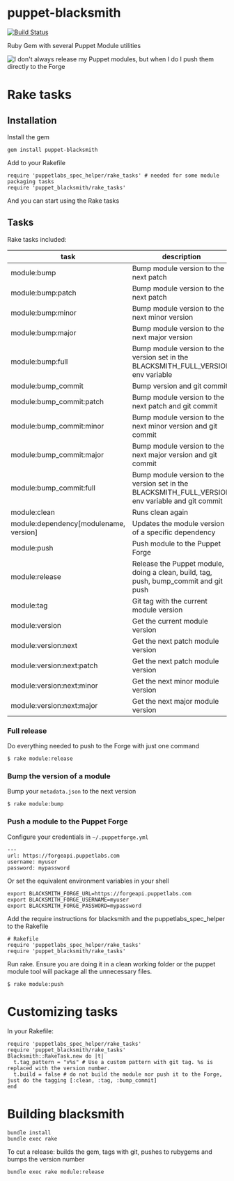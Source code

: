 puppet-blacksmith
=================

[![Build Status](https://travis-ci.org/voxpupuli/puppet-blacksmith.svg?branch=master)](https://travis-ci.org/voxpupuli/puppet-blacksmith)

Ruby Gem with several Puppet Module utilities

![I don't always release my Puppet modules, but when I do I push them directly to the Forge](https://raw.github.com/maestrodev/puppet-blacksmith/gh-pages/dos-equis.jpg)

# Rake tasks

## Installation

Install the gem

	gem install puppet-blacksmith

Add to your Rakefile

    require 'puppetlabs_spec_helper/rake_tasks' # needed for some module packaging tasks
    require 'puppet_blacksmith/rake_tasks'

And you can start using the Rake tasks

## Tasks

Rake tasks included:

| task               | description |
| ------------------ | ----------- |
| module:bump        | Bump module version to the next patch |
| module:bump:patch  | Bump module version to the next patch |
| module:bump:minor  | Bump module version to the next minor version |
| module:bump:major  | Bump module version to the next major version |
| module:bump:full   | Bump module version to the version set in the BLACKSMITH_FULL_VERSION env variable |
| module:bump_commit | Bump version and git commit |
| module:bump_commit:patch  | Bump module version to the next patch and git commit |
| module:bump_commit:minor  | Bump module version to the next minor version and git commit |
| module:bump_commit:major  | Bump module version to the next major version and git commit |
| module:bump_commit:full   | Bump module version to the version set in the BLACKSMITH_FULL_VERSION env variable and git commit |
| module:clean       | Runs clean again |
| module:dependency[modulename, version] | Updates the module version of a specific dependency |
| module:push        | Push module to the Puppet Forge |
| module:release     | Release the Puppet module, doing a clean, build, tag, push, bump_commit and git push |
| module:tag         | Git tag with the current module version |
| module:version     | Get the current module version |
| module:version:next | Get the next patch module version |
| module:version:next:patch | Get the next patch module version |
| module:version:next:minor | Get the next minor module version |
| module:version:next:major | Get the next major module version |

### Full release

Do everything needed to push to the Forge with just one command

    $ rake module:release

### Bump the version of a module

Bump your `metadata.json` to the next version

    $ rake module:bump

### Push a module to the Puppet Forge

Configure your credentials in `~/.puppetforge.yml`

    ---
    url: https://forgeapi.puppetlabs.com
    username: myuser
    password: mypassword


Or set the equivalent environment variables in your shell

    export BLACKSMITH_FORGE_URL=https://forgeapi.puppetlabs.com
    export BLACKSMITH_FORGE_USERNAME=myuser
    export BLACKSMITH_FORGE_PASSWORD=mypassword


Add the require instructions for blacksmith and the puppetlabs_spec_helper to the Rakefile

    # Rakefile
    require 'puppetlabs_spec_helper/rake_tasks'
    require 'puppet_blacksmith/rake_tasks'

Run rake. Ensure you are doing it in a clean working folder or the puppet module tool will package all the unnecessary files.

    $ rake module:push

# Customizing tasks

In your Rakefile:

    require 'puppetlabs_spec_helper/rake_tasks'
    require 'puppet_blacksmith/rake_tasks'
    Blacksmith::RakeTask.new do |t|
      t.tag_pattern = "v%s" # Use a custom pattern with git tag. %s is replaced with the version number.
      t.build = false # do not build the module nor push it to the Forge, just do the tagging [:clean, :tag, :bump_commit]
    end


# Building blacksmith

    bundle install
    bundle exec rake

To cut a release: builds the gem, tags with git, pushes to rubygems and bumps the version number

    bundle exec rake module:release
